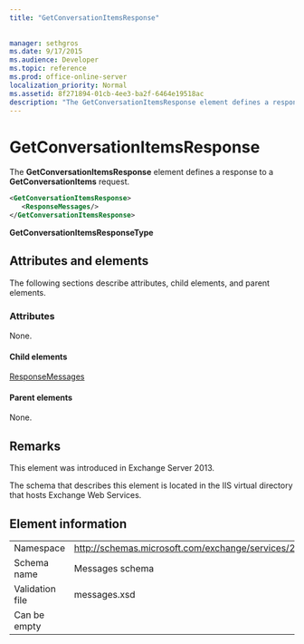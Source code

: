 ```yaml
---
title: "GetConversationItemsResponse"
 
 
manager: sethgros
ms.date: 9/17/2015
ms.audience: Developer
ms.topic: reference
ms.prod: office-online-server
localization_priority: Normal
ms.assetid: 8f271894-01cb-4ee3-ba2f-6464e19518ac
description: "The GetConversationItemsResponse element defines a response to a GetConversationItems request."
---
```


# GetConversationItemsResponse

The **GetConversationItemsResponse** element defines a response to a **GetConversationItems** request. 
  
```XML
<GetConversationItemsResponse>
   <ResponseMessages/>
</GetConversationItemsResponse>
```

 **GetConversationItemsResponseType**
## Attributes and elements

The following sections describe attributes, child elements, and parent elements.
  
### Attributes

None.
  
#### Child elements

[ResponseMessages](responsemessages.md)
  
#### Parent elements

None.
  
## Remarks

This element was introduced in Exchange Server 2013.
  
The schema that describes this element is located in the IIS virtual directory that hosts Exchange Web Services.
  
## Element information

|||
|:-----|:-----|
|Namespace  <br/> |http://schemas.microsoft.com/exchange/services/2006/messages  <br/> |
|Schema name  <br/> |Messages schema  <br/> |
|Validation file  <br/> |messages.xsd  <br/> |
|Can be empty  <br/> ||
   


